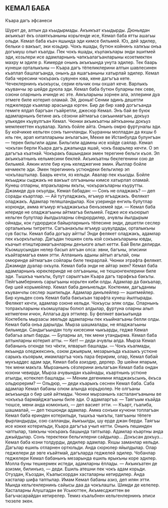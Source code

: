 ## КЕМАЛ БАБА

Къара дагъ эфсанеси

Шурет де, алтын да къыдырмады. Акъикъат къыдырды. Дюньядан акъикъат ёкъ олаяткъаныны корьгенде исе, Кемал баба ятты ашагьы ольди. Кемал баба къач яшында эди кимсе бильмей. Юз, дей эдилер, бельки о вакъыт, эки юзьдир.
Чокъ яшады, бутюн койнинъ халкъы онъа догъмуш олып къалды. Пек чокъ яшады, къулакълары энди эшитмей эди, козьлери исе адамларнынъ чапкъалагъанларыны козетмектен махру м эдиле р.
Кимерде онынъ акъкъында унута эдилер. Тек баарь кунеши орталыкъны — Къара дагъ тёпеликлерини алтын шавлесинен къаплап башлагъанда, онынъ да яшагъаныны хатырлай эдилер.
Кемал баба чересини чокъракъ сувунен юва, кене дагъгъа кете.
Чечеклернинъ къокъусы, серии ельчик оны охшап кече. Варлыкъ къуванчы эр шейде дуюла эди.
Кемал баба бутюн буларны пек севе, озюни оларнынъ ичинде ис эте.
Аякъларыны зорнен ала, эллерини дуа этмеге биле котерип оламай. Эй, дюнья! Сенми эдинъ дешетли геджелерде къаялар арасында юрген. Бир де бир хавф догъгъанда гемиге ялдап баргъан гъайретли, джесюр Кемал. Энъ бай ве буюк адамларнынъ бетине акъ сёзюни айтмагьа сакъынмагъан, докъуз улькеден къувулгъан Кемал. Чюнки акъикъатны айткъанны докъуз мемлекеттен къувалар. Халкъ бойле айта.
Онынъ омрю фуртуналы эди. Бу койчикке кельген сонъ тынчланды.
Къуранны молладан да яхшы б иль ген, арап китапларыны анълагъан, Мекке ве Истанбулда булунгъан — терен бильгили адам. Бильгили адамны исе койде саялар.
Кемал чокътан берли Къара дагъ джапында яшай, чокъ баарьлер кечти. О эп дагъгъа къатнай. Чокъракъ башындаки эмен терегине бельги къоя. Эп акъикъатнынъ кельмесини беклей.
Акъикъатны беклегенини озю де бильмей. Аякин илле бир кунь келеджегине эмин. Йыллар бойле кечмекте эди. Эмен терегининъ устюндеки бельгилер эп чокълаштылар.
Баарь кечти, яз кельди. Авалар пек къызды. Бойле якъыджы сыджакъ не вакъыт олгъаныны кимсе хатырлап оламай.
Кунеш отларны, япракъларны якъты, чокъракъларны къурутты.
Джамиде дуа окъулды, Кемал бабадан: — Сонъ не оладжакъ? — деп сорады къартлар.
— Ай тутуладжакъ, ягъмур ягъаджакъ. Фелякет оладжакъ. Адамлар теляшландылар. Кок узеринде енгиль булутлар
корюнди, амма ягъмур ягъаджакъкъа бенъземей эди.
— Кемал баба илериде не оладжагъыны айтмагъа бильмей. Гедже исе къоюрып кельген булутлар йылдызларны сёндюрдилер, ачувлы йылдырым ойнады, кок гудюрдиси байырларнынъ тёпесине энди, дешетли сеслер орталыкъны титретти. Сагъанакълы ягъмур шувулдады, орталыкъны сув басты. Кемал баба догъру айтты!
Энди фелякет оладжакъ, адамлар пек къоркътылар. Дагъдан тюшкен сель кой сокъакъларыны ювды, къачып етиштирамагъанларны денъизге алып кетти. Бай Вели делирди. Къомшусындан нелер басып алгъан олса: эвни, багъны, эписини къайтармагъа емин этти. Алланынъ адыны айтып агълай, оны омюринде айтмагъан сойлары биле текрарлай. Чюнки этрафта фелякет.
Джамиде дуалар окъула. Кемал баба энди не айтар экен? Кемал баба адамларнынъ юреклеринде не олгъаныны, не тюшюнгенлерини биле эди.
Тышкъа чыкъты, булут сарылгъан Къара дагъ тарафкъа бакъты. Пейгъамбернинъ сарыгъыны корьген киби олды. Адамлар да бакъалар, бир шей корьмейлер.
Кемал баба динънельди. Коктенми, дагъданмы къуванчлы сеслер эшитильди.
Адамлар динълейлер — эшитмейлер.
Бир куньден сонъ Кемал баба бакъкъан тарафта кунеш йылтырады.
Фелякет кечти, адамлар озюне кельди.
Чокъусы эляк олды. Оларнынъ топракъларыны къомшулары болюп алдылар, фуртуна оларны алып кетмегени ичюн, Аллагьа дуа эттилер.
Бу фелякет вакъытында Коктебель мырзасы эвельде адамларны пек къыйнагъаны белли олды. Кемал баба онъа дарылды.
Мырза шашмалады, не япаджагьыны бильмеди. Сандыгъындан толу кисесини чыкъарды, гедже Кемал бабагьа алып барды.
— Буларны ал, тек мени утандырма.
Кемал баба алтынларны котерип атты. — Кет! — деди ачувлы алда. Мырза Кемал бабанынъ огюнде тиз чёкти, ялварып башлады.
— Чокъ къалмады, якъында оледжексинъ, озюм джыярым, мезарынъда къазыкъ устюне сарыкъ къоярым, имамларгъа чокъ пара беририм, олар, Кемал бабай мукъаддес адам эди, Кемал баба азиздир, дерлер. Эр шейни япарым, тек мени макъта.
Мырзанынъ сёзлерини анълагъан Кемал баба ондан юзюни чевирди, Мырза ачувындан къайнады, къартнынъ устюне атылды, котеклеп башлады.
— Меним дегенимни япаджакъсынъ, ёкъса ольдюрерим?
— Ольдюр, — деди къарыкъ сеснен Кемал баба.
Саба адамлар Кемал бабаны олюм алында корьдюлер. Не олгъаны акъкъында о бир шей айтмады. Чюнки мырзанынъ хасталангъаныны ве чокъкъа бармайджагъыны биле эди.
О адамларгъа:
— Таягъым къайда тюшсе, мени анда комюнъиз, — деп васиет этти.
— Къарт, гъалиба, шашмалай, — деп тюшюнди адамлар.
Амма сонъки кучюни топлагъан Кемал баба еринден котерильди, тышкъа чыкъты, таягъыны тёпеге фырландырды, озю салланды, йыкъылды, шу ерде джан берди.
Таягъы исе кокке котерильди, Къара дагъгъа учып кетти.
Онынъ пешинден чаптылар, таякъны чокъракъ башында таптылар.
Адамлар къартны анда джыйдылар.
Сонъ теректеки бельгилерни сайдылар... Докъсан докъуз...
Кемал баба юзни толдурды, дедилер адамлар.
Яхшы заманлар кельди. Дагълар ешиль отларнен ортюльди. Анда сюрюлер яйылдылар. Олар геджелери де эвге къайтмай, дагъларда геджелей эдилер. Чобанлар геджелери Кемал бабанынъ мезарында ешиль ярыкъны коре эдилер. Молла буны тешкермек истеди, адамларны ёллады.
— Акъикъатен де азизми, билинъиз, — деди.
Ешиль атешни пек чокъ адам корьди.
Отуздан, Къоздан, Къапысхордан хасталарны кетирдилер. Анда хасталар шифа таптылар.
Имам Кемал бабаны азиз, деп илян этти.
Мында кельгенлернинъ сайысы даа да чокълашты. Шимди де келелер. Хасталарны Алуштадан ве Уськюттен, Акъмесджиттен ве Багъчасарайдан кетирелер. Темиз къальбнен кельгенлернинъ эписи тюзеле экен.
